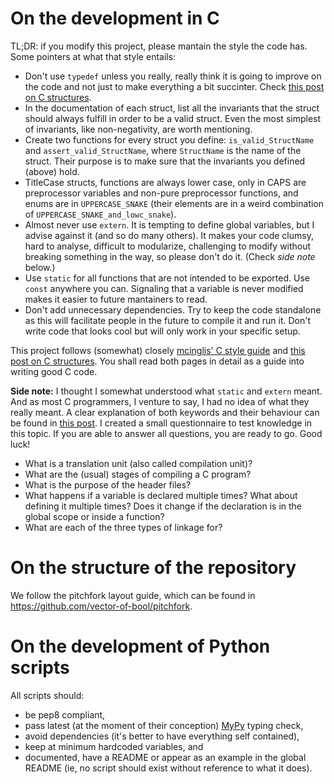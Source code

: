 # On the development in C

TL;DR: if you modify this project, please mantain the style the code has. Some pointers at
what that style entails:

- Don't use `typedef` unless you really, really think it is going to improve on the code
    and not just to make everything a bit succinter. Check [this post on C structures][struct].
- In the documentation of each struct, list all the invariants that the struct should
    always fulfill in order to be a valid struct. Even the most simplest of invariants,
    like non-negativity, are worth mentioning.
- Create two functions for every struct you define: `is_valid_StructName` and
    `assert_valid_StructName`, where `StructName` is the name of the struct. Their purpose
    is to make sure that the invariants you defined (above) hold.
- TitleCase structs, functions are always lower case, only in CAPS are preprocessor
    variables and non-pure preprocessor functions, and enums are in `UPPERCASE_SNAKE`
    (their elements are in a weird combination of `UPPERCASE_SNAKE_and_lowc_snake`).
- Almost never use `extern`. It is tempting to define global variables, but I advise
    against it (and so do many others). It makes your code clumsy, hard to analyse,
    difficult to modularize, challenging to modify without breaking something in the way,
    so please don't do it. (Check *side note* below.)
- Use `static` for all functions that are not intended to be exported. Use `const`
    anywhere you can. Signaling that a variable is never modified makes it easier to
    future mantainers to read.
- Don't add unnecessary dependencies. Try to keep the code standalone as this will
    facilitate people in the future to compile it and run it. Don't write code that looks
    cool but will only work in your specific setup.

This project follows (somewhat) closely [mcinglis' C style guide][c-guide] and
[this post on C structures][struct]. You shall read both pages in detail as a guide into
writing good C code.

[c-guide]: https://github.com/mcinglis/c-style
[struct]: https://www.microforum.cc/blogs/entry/21-how-to-struct-lessons-on-structures-in-c/

**Side note:** I thought I somewhat understood what `static` and `extern` meant. And as
most C programmers, I venture to say, I had no idea of what they really meant. A clear
explanation of both keywords and their behaviour can be found in [this post][compilation].
I created a small questionnaire to test knowledge in this topic. If you are able to answer
all questions, you are ready to go. Good luck!

[compilation]: https://www.microforum.cc/blogs/entry/37-about-translation-units-and-how-c-code-is-compiled/

- What is a translation unit (also called compilation unit)?
- What are the (usual) stages of compiling a C program?
- What is the purpose of the header files?
- What happens if a variable is declared multiple times? What about defining it multiple
    times? Does it change if the declaration is in the global scope or inside a function?
- What are each of the three types of linkage for?
<!--(external, internal and none)-->

# On the structure of the repository

We follow the pitchfork layout guide, which can be found in
<https://github.com/vector-of-bool/pitchfork>.

# On the development of Python scripts

All scripts should:

- be pep8 compliant,
- pass latest (at the moment of their conception) [MyPy][] typing check,
- avoid dependencies (it's better to have everything self contained),
- keep at minimum hardcoded variables, and
- documented, have a README or appear as an example in the global README (ie, no script
    should exist without reference to what it does).

[MyPy]: http://mypy-lang.org/
